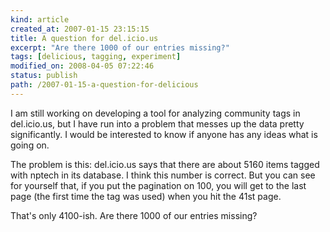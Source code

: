 ```yaml
--- 
kind: article
created_at: 2007-01-15 23:15:15
title: A question for del.icio.us
excerpt: "Are there 1000 of our entries missing?"
tags: [delicious, tagging, experiment]
modified_on: 2008-04-05 07:22:46
status: publish 
path: /2007-01-15-a-question-for-delicious
---
```


I am still working on developing a tool for analyzing community tags in del.icio.us, but I have run into a problem that messes up the data pretty significantly. I would be interested to know if anyone has any ideas what is going on. 

The problem is this: del.icio.us says that there are about 5160 items tagged with nptech in its database. I think this number is correct. But you can see for yourself that, if you put the pagination on 100, you will get to the last page (the first time the tag was used) when you hit the 41st page. 

That's only 4100-ish. Are there 1000 of our entries missing?